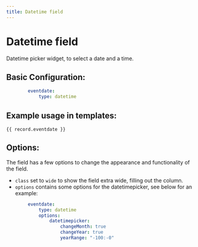 ```yaml
---
title: Datetime field
---
```

Datetime field
==============

Datetime picker widget, to select a date and a time.

## Basic Configuration:

```yaml
        eventdate:
            type: datetime
```

## Example usage in templates:

```twig
{{ record.eventdate }}
```

## Options:

The field has a few options to change the appearance and functionality of the
field.

* `class` set to `wide` to show the field extra wide, filling out the column.
* `options` contains some options for the datetimepicker, see below for an
  example:

```yaml
        eventdate:
            type: datetime
            options:
                datetimepicker:
                    changeMonth: true
                    changeYear: true
                    yearRange: "-100:-0"
```
